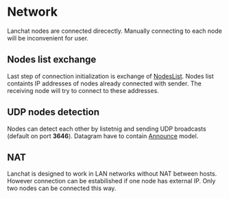 # Network
Lanchat nodes are connected direcectly. Manually connecting to each node will be inconvenient for user.

## Nodes list exchange
Last step of connection initialization is exchange of [NodesList](/protocol/api#nodeslist). Nodes list containts IP addresses of nodes already connected with sender. The receiving node will try to connect to these addresses.

## UDP nodes detection
Nodes can detect each other by listetnig and sending UDP broadcasts (default on port **3646**).
Datagram have to contain [Announce](/protocol/api#announce-udp) model. 

## NAT
Lanchat is designed to work in LAN networks without NAT between hosts. However connection can be estabilished if one node has external IP. Only two nodes can be connected this way.
